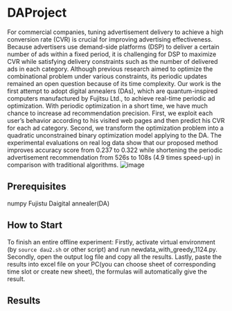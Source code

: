 # DAProject
For commercial companies, tuning advertisement delivery to achieve a high conversion rate (CVR) is crucial 
for improving advertising effectiveness. Because advertisers use demand-side platforms (DSP) to deliver a 
certain number of ads within a fixed period, it is challenging for DSP to maximize CVR while satisfying 
delivery constraints such as the number of delivered ads in each category. Although previous research aimed 
to optimize the combinational problem under various constraints, its periodic updates remained an open 
question because of its time complexity. Our work is the first attempt to adopt digital annealers (DAs), which 
are quantum-inspired computers manufactured by Fujitsu Ltd., to achieve real-time periodic ad optimization. 
With periodic optimization in a short time, we have much chance to increase ad recommendation precision. 
First, we exploit each user’s behavior according to his visited web pages and then predict his CVR for each 
ad category. Second, we transform the optimization problem into a quadratic unconstrained binary 
optimization model applying to the DA. The experimental evaluations on real log data show that our proposed 
method improves accuracy score from 0.237 to 0.322 while shortening the periodic advertisement 
recommendation from 526s to 108s (4.9 times speed-up) in comparison with traditional algorithms.
![image](https://github.com/bakubonmo/Rec/assets/122580605/d2d2f1b9-9fd9-49a4-a05f-3b8c25a1c5d1)




## Prerequisites
numpy
Fujistu Daigital annealer(DA)


## How to Start
To finish an entire offline experiment: 
Firstly, activate virtual environment (by ```source dau2.sh``` or other script) and run newdata_with_greedy_1124.py. 
Secondly, open the output log file and copy all the results. 
Lastly, paste the results into excel file on your PC(you can choose sheet of corresponding time slot or create new sheet), the formulas will automatically give the result.


## Results


